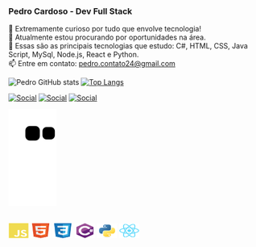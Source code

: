 ### Pedro Cardoso - Dev Full Stack

🤯 Extremamente curioso por tudo que envolve tecnologia!
<br>
🔭 Atualmente estou procurando por oportunidades na área.
<br>
🌱 Essas são as principais tecnologias que estudo: C#, HTML, CSS, Java Script, MySql, Node.js, React e Python.
<br>
📫 Entre em contato: pedro.contato24@gmail.com

![Pedro GitHub stats](https://github-readme-stats.vercel.app/api?username=zarkio42&show_icons=true&theme=tokyonight)
[![Top Langs](https://github-readme-stats.vercel.app/api/top-langs/?username=zarkio42&layout=compact&theme=tokyonight)](https://github.com/oddaiki/github-readme-stats)

[![Social](https://img.shields.io/badge/LinkedIn-0077B5?style=for-the-badge&logo=linkedin&logoColor=white)](https://www.linkedin.com/in/pedro-luis-feitosa-cardoso-761367253)
[![Social](https://img.shields.io/badge/Gmail-D14836?style=for-the-badge&logo=gmail&logoColor=white)](mailto:pedro.contato24@gmail.com)
[![Social](https://img.shields.io/badge/Instagram-E4405F?style=for-the-badge&logo=instagram&logoColor=white)](https://www.instagram.com/pedro_crzo)

![Snake animation](https://github.com/zarkio42/zarkio42/blob/output/github-contribution-grid-snake.svg)

  <div dir="auto"><br>
  <a target="_blank" rel="noopener noreferrer nofollow" href="https://raw.githubusercontent.com/devicons/devicon/master/icons/javascript/javascript-plain.svg"><img align="center" alt="Rafa-Js" height="30" width="40" src="https://raw.githubusercontent.com/devicons/devicon/master/icons/javascript/javascript-plain.svg" style="max-width: 100%;"></a>
  <a target="_blank" rel="noopener noreferrer nofollow" href="https://raw.githubusercontent.com/devicons/devicon/master/icons/html5/html5-original.svg"><img align="center" alt="Rafa-HTML" height="30" width="40" src="https://raw.githubusercontent.com/devicons/devicon/master/icons/html5/html5-original.svg" style="max-width: 100%;"></a>
  <a target="_blank" rel="noopener noreferrer nofollow" href="https://raw.githubusercontent.com/devicons/devicon/master/icons/css3/css3-original.svg"><img align="center" alt="Rafa-CSS" height="30" width="40" src="https://raw.githubusercontent.com/devicons/devicon/master/icons/css3/css3-original.svg" style="max-width: 100%;"></a>
  <a target="_blank" rel="noopener noreferrer nofollow" href="https://raw.githubusercontent.com/devicons/devicon/master/icons/csharp/csharp-original.svg"><img align="center" alt="Rafa-Csharp" height="30" width="40" src="https://raw.githubusercontent.com/devicons/devicon/master/icons/csharp/csharp-original.svg" style="max-width: 100%;"></a>
  <img align="center" alt="Rafa-Python" height="30" width="40" src="https://raw.githubusercontent.com/devicons/devicon/master/icons/python/python-original.svg" style="max-width: 100%;">
  <img align="center" alt="Rafa-React" height="30" width="40" src="https://raw.githubusercontent.com/devicons/devicon/master/icons/react/react-original.svg" style="max-width: 100%;">
</div>
